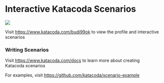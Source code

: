 # Interactive Katacoda Scenarios

[![](http://shields.katacoda.com/katacoda/budi99ok/count.svg)](https://www.katacoda.com/budi99ok "Get your profile on Katacoda.com")

Visit https://www.katacoda.com/budi99ok to view the profile and interactive scenarios

### Writing Scenarios
Visit https://www.katacoda.com/docs to learn more about creating Katacoda scenarios

For examples, visit https://github.com/katacoda/scenario-example
